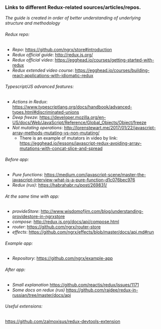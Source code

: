 ### Links to different Redux-related sources/articles/repos.
_The guide is created in order of better understanding of underlying structure and methodology_

###### Redux repo: 

* *Repo*: https://github.com/ngrx/store#introduction
* *Redux official guide*: http://redux.js.org/
* *Redux official video*: https://egghead.io/courses/getting-started-with-redux
* *Redux extended video course*: https://egghead.io/courses/building-react-applications-with-idiomatic-redux

###### Typescript/JS advanced features:

* *Actions in Redux*: https://www.typescriptlang.org/docs/handbook/advanced-types.html#discriminated-unions
* *Deep freeze*: https://developer.mozilla.org/en-US/docs/Web/JavaScript/Reference/Global_Objects/Object/freeze
* *Not mutating operations*: http://lorenstewart.me/2017/01/22/javascript-array-methods-mutating-vs-non-mutating/
   - There is an example of mutators in video by link: https://egghead.io/lessons/javascript-redux-avoiding-array-mutations-with-concat-slice-and-spread

###### Before app:
* *Pure functions*: https://medium.com/javascript-scene/master-the-javascript-interview-what-is-a-pure-function-d1c076bec976
* *Redux (rus)*: https://habrahabr.ru/post/269831/

###### At the same time with app:

* *provideStore*: http://www.wisdomofjim.com/blog/understanding-providestore-in-ngrxstore
* *compose*: http://redux.js.org/docs/api/compose.html
* *router*: https://github.com/ngrx/router-store 
* *effects*: https://github.com/ngrx/effects/blob/master/docs/api.md#run

###### Example app:

* *Repository*: https://github.com/ngrx/example-app

###### After app: 

* *Small explanation* https://github.com/reactjs/redux/issues/1171
* *Some docs on redux (rus)* https://github.com/rajdee/redux-in-russian/tree/master/docs/api


###### Useful extensions:

https://github.com/zalmoxisus/redux-devtools-extension


